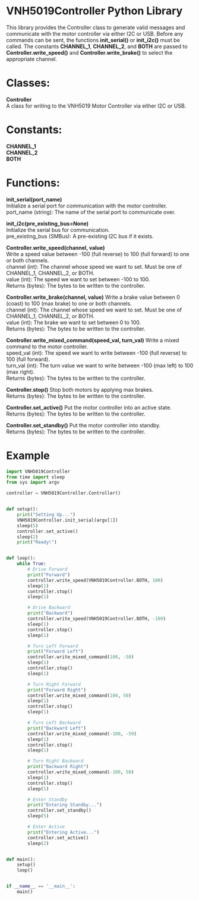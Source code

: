 # VNH5019Controller Python Library
This library provides the Controller class to generate valid messages and communicate with the 
motor controller via either I2C or USB. Before any commands can be sent, the functions **init_serial()**
or **init_i2c()** must be called. The constants **CHANNEL_1**, **CHANNEL_2**, and **BOTH** are passed to
**Controller.write_speed()** and **Controller.write_brake()** to select the appropriate channel.

# Classes:
**Controller**  
A class for writing to the VNH5019 Motor Controller via either I2C or USB.

# Constants:
**CHANNEL_1**  
**CHANNEL_2**  
**BOTH**  

# Functions:
**init_serial(port_name)**  
Initialize a serial port for communication with the motor controller.  
port_name (string): The name of the serial port to communicate over.  

**init_i2c(pre_existing_bus=None)**  
Initialize the serial bus for communication.  
pre_existing_bus (SMBus): A pre-existing I2C bus if it exists.  

**Controller.write_speed(channel, value)**  
Write a speed value between -100 (full reverse) to 100 (full forward) to one or both channels.  
channel (int): The channel whose speed we want to set. Must be one of CHANNEL_1, CHANNEL_2, or BOTH.  
value (int): The speed we want to set between -100 to 100.  
Returns (bytes): The bytes to be written to the controller.  

 **Controller.write_brake(channel, value)**
Write a brake value between 0 (coast) to 100 (max brake) to one or both channels.  
channel (int): The channel whose speed we want to set. Must be one of CHANNEL_1, CHANNEL_2, or BOTH.  
value (int): The brake we want to set between 0 to 100.  
Returns (bytes): The bytes to be written to the controller.  

**Controller.write_mixed_command(speed_val, turn_val)**
Write a mixed command to the motor controller.  
speed_val (int): The speed we want to write between -100 (full reverse) to 100 (full forward).  
turn_val (int): The turn value we want to write between -100 (max left) to 100 (max right).  
Returns (bytes): The bytes to be written to the controller.  

**Controller.stop()**
Stop both motors by applying max brakes.  
Returns (bytes): The bytes to be written to the controller.  

**Controller.set_active()**
Put the motor controller into an active state.  
Returns (bytes): The bytes to be written to the controller.  

**Controller.set_standby()**
Put the motor controller into standby.  
Returns (bytes): The bytes to be written to the controller.  

# Example
```python
import VNH5019Controller
from time import sleep
from sys import argv

controller = VNH5019Controller.Controller()


def setup():
    print("Setting Up...")
    VNH5019Controller.init_serial(argv[1])
    sleep(5)
    controller.set_active()
    sleep(2)
    print("Ready!")


def loop():
    while True:
        # Drive Forward
        print("Forward")
        controller.write_speed(VNH5019Controller.BOTH, 100)
        sleep(1)
        controller.stop()
        sleep(1)

        # Drive Backward
        print("Backward")
        controller.write_speed(VNH5019Controller.BOTH, -100)
        sleep(1)
        controller.stop()
        sleep(1)

        # Turn Left Forward
        print("Forward Left")
        controller.write_mixed_command(100, -50)
        sleep(1)
        controller.stop()
        sleep(1)

        # Turn Right Forward
        print("Forward Right")
        controller.write_mixed_command(100, 50)
        sleep(1)
        controller.stop()
        sleep(1)

        # Turn Left Backward
        print("Backward Left")
        controller.write_mixed_command(-100, -50)
        sleep(1)
        controller.stop()
        sleep(1)

        # Turn Right Backward
        print("Backward Right")
        controller.write_mixed_command(-100, 50)
        sleep(1)
        controller.stop()
        sleep(1)

        # Enter Standby
        print("Entering Standby...")
        controller.set_standby()
        sleep(5)

        # Enter Active
        print("Entering Active...")
        controller.set_active()
        sleep(2)


def main():
    setup()
    loop()


if __name__ == '__main__':
    main()
```
